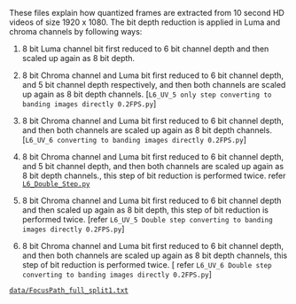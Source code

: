 These files explain how quantized frames are extracted from 10 second HD videos of size 1920 x 1080.
The bit depth reduction is applied in Luma and chroma channels by following ways:
1. 8 bit Luma channel bit first reduced to 6 bit channel depth and then scaled up again as 8 bit depth.

2. 8 bit Chroma channel and Luma bit first reduced to 6 bit channel depth, and 5 bit channel depth respectively, and then both channels are scaled up again as 8 bit depth channels.
[`L6_UV_5 only step converting to banding images directly 0.2FPS.py`]
3. 8 bit Chroma channel and Luma bit first reduced to 6 bit channel depth, and then both channels are scaled up again as 8 bit depth channels.
[`L6_UV_6 converting to banding images directly 0.2FPS.py`]
4. 8 bit Chroma channel and Luma bit first reduced to 6 bit channel depth, and 5 bit channel depth, and then both channels are scaled up again as 8 bit depth channels., this step of bit reduction is performed twice.
  refer [`L6_Double_Step.py`](L6_Double_Step.py )
5. 8 bit Chroma channel and Luma bit first reduced to 6 bit channel depth and then scaled up again as 8 bit depth, this step of bit reduction is performed twice.
[refer `L6_UV_5 Double step converting to banding images directly 0.2FPS.py`]
6. 8 bit Chroma channel and Luma bit first reduced to 6 bit channel depth, and then both channels are scaled up again as 8 bit depth channels, this step of bit reduction is performed twice.
[ refer `L6_UV_6 Double step converting to banding images directly 0.2FPS.py`]

[`data/FocusPath_full_split1.txt`](data/FocusPath_full_split1.txt)

